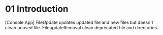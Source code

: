 # 01 Introduction

[Console App]
FileUpdate updates updated file and new files but doesn't clean unused file.
FileupdateRemoval clean deprecated file and directories.

